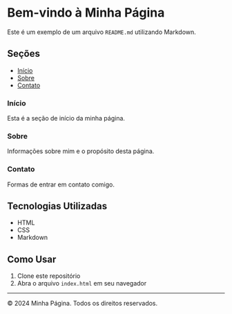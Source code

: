 # Bem-vindo à Minha Página

Este é um exemplo de um arquivo `README.md` utilizando Markdown.

## Seções

- [Início](#início)
- [Sobre](#sobre)
- [Contato](josegrand65@gmail.com)

### Início

Esta é a seção de início da minha página.

### Sobre

Informações sobre mim e o propósito desta página.

### Contato

Formas de entrar em contato comigo.

## Tecnologias Utilizadas

- HTML
- CSS
- Markdown

## Como Usar

1. Clone este repositório
2. Abra o arquivo `index.html` em seu navegador

---

&copy; 2024 Minha Página. Todos os direitos reservados.
